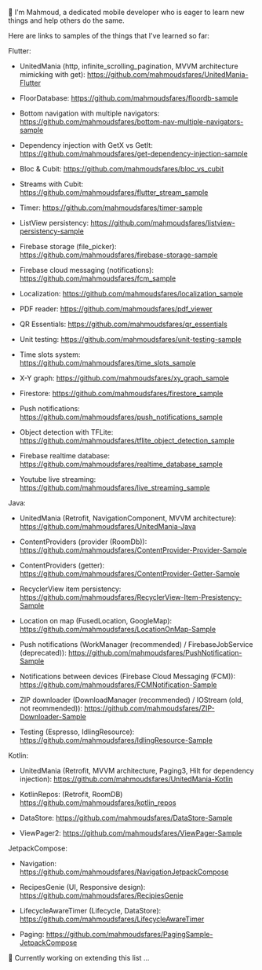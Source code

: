 
👋 I'm Mahmoud, a dedicated mobile developer who is eager to learn new things and help others do the same.


Here are links to samples of the things that I've learned so far:



Flutter:


- UnitedMania (http, infinite_scrolling_pagination, MVVM architecture mimicking with get): https://github.com/mahmoudsfares/UnitedMania-Flutter

- FloorDatabase: https://github.com/mahmoudsfares/floordb-sample

- Bottom navigation with multiple navigators: https://github.com/mahmoudsfares/bottom-nav-multiple-navigators-sample

- Dependency injection with GetX vs GetIt: https://github.com/mahmoudsfares/get-dependency-injection-sample

- Bloc & Cubit: https://github.com/mahmoudsfares/bloc_vs_cubit

- Streams with Cubit: https://github.com/mahmoudsfares/flutter_stream_sample

- Timer: https://github.com/mahmoudsfares/timer-sample

- ListView persistency: https://github.com/mahmoudsfares/listview-persistency-sample

- Firebase storage (file_picker): https://github.com/mahmoudsfares/firebase-storage-sample

- Firebase cloud messaging (notifications): https://github.com/mahmoudsfares/fcm_sample

- Localization: https://github.com/mahmoudsfares/localization_sample

- PDF reader: https://github.com/mahmoudsfares/pdf_viewer

- QR Essentials: https://github.com/mahmoudsfares/qr_essentials

- Unit testing: https://github.com/mahmoudsfares/unit-testing-sample

- Time slots system: https://github.com/mahmoudsfares/time_slots_sample

- X-Y graph: https://github.com/mahmoudsfares/xy_graph_sample

- Firestore: https://github.com/mahmoudsfares/firestore_sample

- Push notifications: https://github.com/mahmoudsfares/push_notifications_sample

- Object detection with TFLite: https://github.com/mahmoudsfares/tflite_object_detection_sample

- Firebase realtime database: https://github.com/mahmoudsfares/realtime_database_sample

- Youtube live streaming: https://github.com/mahmoudsfares/live_streaming_sample


Java:


- UnitedMania (Retrofit, NavigationComponent, MVVM architecture): https://github.com/mahmoudsfares/UnitedMania-Java

- ContentProviders (provider (RoomDb)): https://github.com/mahmoudsfares/ContentProvider-Provider-Sample

- ContentProviders (getter): https://github.com/mahmoudsfares/ContentProvider-Getter-Sample
 
- RecyclerView item persistency: https://github.com/mahmoudsfares/RecyclerView-Item-Presistency-Sample

- Location on map (FusedLocation, GoogleMap): https://github.com/mahmoudsfares/LocationOnMap-Sample

- Push notifications (WorkManager (recommended) / FirebaseJobService (deprecated)): https://github.com/mahmoudsfares/PushNotification-Sample

- Notifications between devices (Firebase Cloud Messaging (FCM)): https://github.com/mahmoudsfares/FCMNotification-Sample

- ZIP downloader (DownloadManager (recommended) / IOStream (old, not reommended)): https://github.com/mahmoudsfares/ZIP-Downloader-Sample

- Testing (Espresso, IdlingResource): https://github.com/mahmoudsfares/IdlingResource-Sample



Kotlin:


- UnitedMania (Retrofit, MVVM architecture, Paging3, Hilt for dependency injection): https://github.com/mahmoudsfares/UnitedMania-Kotlin

- KotlinRepos: (Retrofit, RoomDB) https://github.com/mahmoudsfares/kotlin_repos

- DataStore: https://github.com/mahmoudsfares/DataStore-Sample

- ViewPager2: https://github.com/mahmoudsfares/ViewPager-Sample



JetpackCompose:

- Navigation: https://github.com/mahmoudsfares/NavigationJetpackCompose

- RecipesGenie (UI, Responsive design): https://github.com/mahmoudsfares/RecipiesGenie

- LifecycleAwareTimer (Lifecycle, DataStore): https://github.com/mahmoudsfares/LifecycleAwareTimer

- Paging: https://github.com/mahmoudsfares/PagingSample-JetpackCompose


🔭 Currently working on extending this list ...
